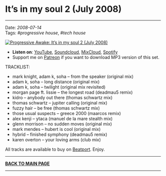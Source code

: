 # It’s in my soul 2 (July 2008) 

----

Date: *2008-07-14*  
Tags: *#progressive house*, *#tech house*  

[![Progressive Awake: It’s in my soul 2 (July 2008)](https://thumbnailer.mixcloud.com/unsafe/390x390/extaudio/f/3/2/a/9182-4f44-49e4-93a6-3efe5fb0cfbb)](https://youtu.be/rDjALruUaio)  

* **Listen on**: [YouTube](https://youtu.be/rDjALruUaio), [Soundcloud](https://soundcloud.com/conorbolton366/its-in-my-soul-2-july-2008), [MixCloud](https://www.mixcloud.com/progressiveawake2008/its-in-my-soul-2-july-2008/), [Spotify](https://open.spotify.com/playlist/4oiNECHLO9QvzxBHclqcV3?si=76135bb319074013)  
* Support me on [Patreon](https://www.patreon.com/shivioua) if you want to download MP3 version of this set.

TRACKLIST:  

* mark knight, adam k, soha – from the speaker (original mix)
* adam k, soha – long distance (original mix)
* adam k, soha – twilight (original mix revisited)
* morgan page ft. lissie – the longest road (deadmau5 remix)
* kidro – anybody out there (thomas schwartz mix)
* thomas schwartz – jupiter calling (original mix)
* fuzzy hair – be free (thomas schwartz mix)
* those usual suspects – greece 2000 (maarcos remix)
* alex kenji – ytaca (manuel de la mare stealth mix)
* glenn morrison – no sudden moves (original mix)
* mark mendes – hubert is cool (original mix)
* hybrid – finished symphony (deadmau5 remix)
* karen overton – your loving arms (club mix)

All tracks are available to buy on <a href="http://beatport.com" target="_blank">Beatport</a>.
Enjoy.

----

[**BACK TO MAIN PAGE**](./README.md)

---- 
